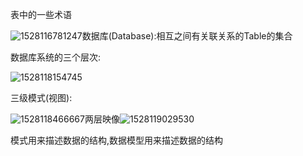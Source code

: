 表中的一些术语

![1528116781247](/tmp/1528116781247.png)数据库(Database):相互之间有关联关系的Table的集合





数据库系统的三个层次:

![1528118154745](/tmp/1528118154745.png)

三级模式(视图):

![1528118466667](/tmp/1528118466667.png)两层映像![1528119029530](/tmp/1528119029530.png)

模式用来描述数据的结构,数据模型用来描述数据的结构